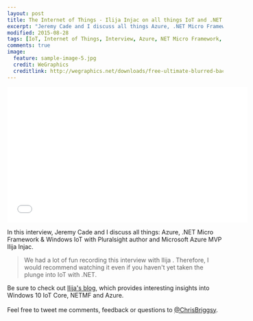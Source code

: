 ```yaml
---
layout: post
title: The Internet of Things - Ilija Injac on all things IoT and .NET
excerpt: "Jeremy Cade and I discuss all things Azure, .NET Micro Framework & Windows IoT with Pluralsight author and  Microsoft Azure MVP Ilija Injac."
modified: 2015-08-28
tags: [IoT, Internet of Things, Interview, Azure, NET Micro Framework,  Windows IoT, netMF ]
comments: true
image:
  feature: sample-image-5.jpg
  credit: WeGraphics
  creditlink: http://wegraphics.net/downloads/free-ultimate-blurred-background-pack/
---
```


<iframe width="560" height="315" src="//www.youtube.com/embed/P7SKi3EH_oM" frameborder="0" allowfullscreen="allowfullscreen">&nbsp;</iframe>

In this interview, Jeremy Cade and I discuss all things:  Azure, .NET Micro Framework & Windows IoT with Pluralsight author and  Microsoft Azure MVP Ilija Injac.

> We had a lot of fun recording this interview with Ilija . Therefore, I would recommend watching it even if you haven't yet taken the plunge into IoT with .NET. 

Be sure to check out [Ilija's blog](http://www.awsomedevsigner.com/), which provides interesting insights into Windows 10 IoT Core, NETMF and Azure.<br><br>Feel free to tweet me comments, feedback or questions to [@ChrisBriggsy](https://twitter.com/ChrisBriggsy).